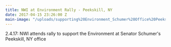 ```yaml
---
title: NWI at Environment Rally - Peekskill, NY
date: 2017-04-15 23:26:00 Z
main-image: "/uploads/supporting%20Environment_Schumer%20Office%20Peekskill%202.2.17.jpg"
---
```


2.4.17: NWI attends rally to support the Environment at Senator Schumer's Peekskill, NY office 